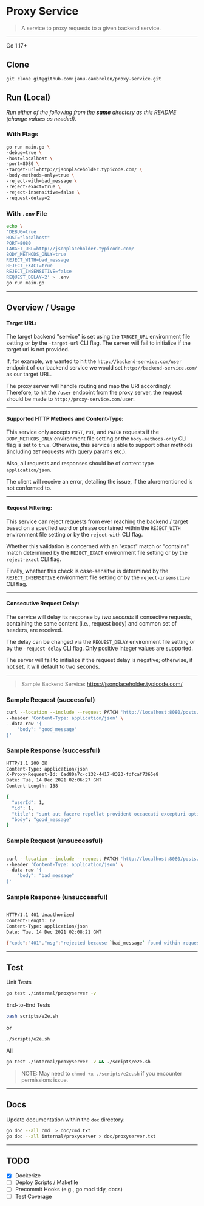 # Proxy Service
> A service to proxy requests to a given backend service.

---
Go 1.17+
## Clone
```
git clone git@github.com:janu-cambrelen/proxy-service.git
```

## Run (Local)
*Run either of the following from the **same** directory as this README (change values as needed).*

### With Flags
```bash
go run main.go \
-debug=true \
-host=localhost \
-port=8080 \
-target-url=http://jsonplaceholder.typicode.com/ \
-body-methods-only=true \
-reject-with=bad_message \
-reject-exact=true \
-reject-insensitive=false \
-request-delay=2
```

### With `.env` File
```bash
echo \
'DEBUG=true
HOST="localhost"
PORT=8080
TARGET_URL=http://jsonplaceholder.typicode.com/
BODY_METHODS_ONLY=true
REJECT_WITH=bad_message
REJECT_EXACT=true
REJECT_INSENSITIVE=false
REQUEST_DELAY=2' > .env
go run main.go
```

---
## Overview / Usage

#### **Target URL:**
The target backend "service" is set using the `TARGET_URL` environment file setting or by the `-target-url` CLI flag. The server will fail to initialize if the target url is not provided.

If, for example, we wanted to hit the `http://backend-service.com/user` endpoint of our backend service we would set `http://backend-service.com/` as our target URL.

The proxy server will handle routing and map the URI accordingly. Therefore, to hit the `/user` endpoint from the proxy server, the request should be made to `http://proxy-service.com/user`.

---
#### **Supported HTTP Methods and Content-Type:**
This service only accepts `POST`, `PUT`, and `PATCH` requests if the `BODY_METHODS_ONLY` environment file setting or the `body-methods-only` CLI flag is set to `true`.  Otherwise, this service is able to support other methods (including `GET` requests with query params etc.).

Also, all requests and responses should be of content type `application/json`.

The client will receive an error, detailing the issue, if the aforementioned is not conformed to.


---
#### **Request Filtering:**
This service can reject requests from ever reaching the backend / target based on a specfied word or phrase contained within the `REJECT_WITH` environment file setting or by the `reject-with` CLI flag.

Whether this validation is concerned with an "exact" match or "contains" match determined by the `REJECT_EXACT` environment file setting or by the `reject-exact` CLI flag.

Finally, whether this check is case-sensitve is determined by the `REJECT_INSENSITIVE` environment file setting or by the `reject-insensitive` CLI flag.

---
#### **Consecutive Request Delay:**

The service will delay its response by *two seconds* if consective requests, containing the same content (i.e., request body) and common set of headers, are received.

The delay can be changed via the `REQUEST_DELAY` environment file setting or by the `-request-delay` CLI flag. Only positive integer values are supported.

The server will fail to initialize if the request delay is negative; otherwise, if not set, it will default to two seconds.

---
> Sample Backend Service: https://jsonplaceholder.typicode.com/

### Sample Request (successful)
```bash
curl --location --include --request PATCH 'http://localhost:8080/posts/1' \
--header 'Content-Type: application/json' \
--data-raw '{
    "body": "good_message"
}'
```
### Sample Response (successful)
```bash
HTTP/1.1 200 OK
Content-Type: application/json
X-Proxy-Request-Id: 6ad80a7c-c132-4417-8323-fdfcaf7365e8
Date: Tue, 14 Dec 2021 02:06:27 GMT
Content-Length: 138

{
  "userId": 1,
  "id": 1,
  "title": "sunt aut facere repellat provident occaecati excepturi optio reprehenderit",
  "body": "good_message"
}
```
### Sample Request (unsuccessful)
```bash

curl --location --include --request PATCH 'http://localhost:8080/posts/1' \
--header 'Content-Type: application/json' \
--data-raw '{
    "body": "bad_message"
}'
```

### Sample Response (unsuccessful)
```bash

HTTP/1.1 401 Unauthorized
Content-Length: 62
Content-Type: application/json
Date: Tue, 14 Dec 2021 02:08:21 GMT

{"code":"401","msg":"rejected because `bad_message` found within request body"}
```
---
## Test
Unit Tests
```bash
go test ./internal/proxyserver -v 
```
End-to-End Tests
```bash
bash scripts/e2e.sh
```
or
```bash
./scripts/e2e.sh 
```
All
```bash
go test ./internal/proxyserver -v && ./scripts/e2e.sh 
```
> NOTE: May need to `chmod +x ./scripts/e2e.sh` if you encounter permissions issue.
---
## Docs
Update documentation within the `doc` directory:
```bash
go doc --all cmd  > doc/cmd.txt 
go doc --all internal/proxyserver > doc/proxyserver.txt
```
---
## TODO
- [X] Dockerize
- [ ] Deploy Scripts / Makefile
- [ ] Precommit Hooks (e.g., go mod tidy, docs)
- [ ] Test Coverage
